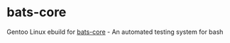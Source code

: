 # bats-core
Gentoo Linux ebuild for [bats-core](https://github.com/bats-core/bats-core) - An automated testing system for bash


